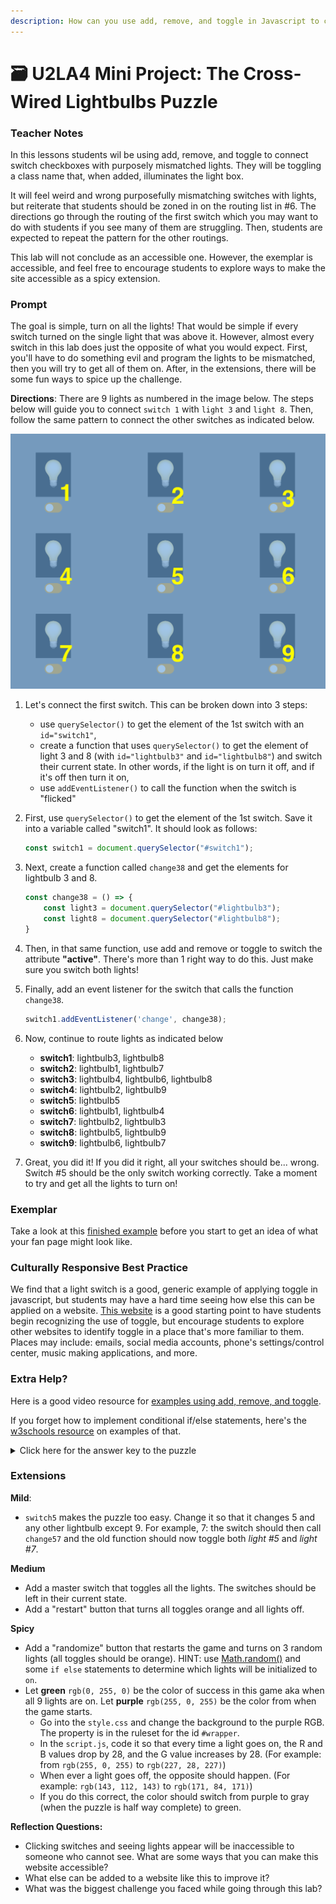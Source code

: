 ```yaml
---
description: How can you use add, remove, and toggle in Javascript to change an element's classList and other attributes in HTML?
---
```


# 🗃 U2LA4 Mini Project: The Cross-Wired Lightbulbs Puzzle

### Teacher Notes

In this lessons students wil be using add, remove, and toggle to connect switch checkboxes with purposely mismatched lights. They will be toggling a class name that, when added, illuminates the light box.

It will feel weird and wrong purposefully mismatching switches with lights, but reiterate that students should be zoned in on the routing list in #6. The directions go through the routing of the first switch which you may want to do with students if you see many of them are struggling. Then, students are expected to repeat the pattern for the other routings.

This lab will not conclude as an accessible one. However, the exemplar is accessible, and feel free to encourage students to explore ways to make the site accessible as a spicy extension.

### Prompt

The goal is simple, turn on all the lights! That would be simple if every switch turned on the single light that was above it. However, almost every switch in this lab does just the opposite of what you would expect. First, you'll have to do something evil and program the lights to be mismatched, then you will try to get all of them on. After, in the extensions, there will be some fun ways to spice up the challenge. 

**Directions**: There are 9 lights as numbered in the image below. The steps below will guide you to connect `switch 1` with `light 3` and `light 8`. Then, follow the same pattern to connect the other switches as indicated below.

![Numbered layout of lights](./U2LAB4/img/grid.png)

1. Let's connect the first switch. This can be broken down into 3 steps:
    - use `querySelector()` to get the element of the 1st switch with an `id="switch1"`,
    - create a function that uses `querySelector()` to get the element of light 3 and 8 (with `id="lightbulb3"` and `id="lightbulb8"`) and switch their current state. In other words, if the light is on turn it off, and if it's off then turn it on,
    - use `addEventListener()` to call the function when the switch is "flicked"

2. First, use `querySelector()` to get the element of the 1st switch.  Save it into a variable called "switch1". It should look as follows:
    ```js
    const switch1 = document.querySelector("#switch1");
    ```

3. Next, create a function called `change38` and get the elements for lightbulb 3 and 8. 
    ```js
    const change38 = () => {
        const light3 = document.querySelector("#lightbulb3");
        const light8 = document.querySelector("#lightbulb8");
    }
    ```
4. Then, in that same function, use add and remove or toggle to switch the attribute **"active"**. There's more than 1 right way to do this. Just make sure you switch both lights!

5. Finally, add an event listener for the switch that calls the function `change38`.
    ```js
    switch1.addEventListener('change', change38);
    ```

6. Now, continue to route lights as indicated below
    - **switch1**: lightbulb3, lightbulb8
    - **switch2**: lightbulb1, lightbulb7
    - **switch3**: lightbulb4, lightbulb6, lightbulb8
    - **switch4**: lightbulb2, lightbulb9
    - **switch5**: lightbulb5
    - **switch6**: lightbulb1, lightbulb4
    - **switch7**: lightbulb2, lightbulb3
    - **switch8**: lightbulb5, lightbulb9
    - **switch9**: lightbulb6, lightbulb7
    
7. Great, you did it! If you did it right, all your switches should be... wrong. Switch #5 should be the only switch working correctly. Take a moment to try and get all the lights to turn on!

### Exemplar

Take a look at this [finished example](./U2LAB4/U2LAB4-Exemplar/index.html) before you start to get an idea of what your fan page might look like.

### Culturally Responsive Best Practice

We find that a light switch is a good, generic example of applying toggle in javascript, but students may have a hard time seeing how else this can be applied on a website. [This website](https://codemyui.com/tag/toggle-switch/) is a good starting point to have students begin recognizing the use of toggle, but encourage students to explore other websites to identify toggle in a place that's more familiar to them. Places may include: emails, social media accounts, phone's settings/control center, music making applications, and more.

### Extra Help?

Here is a good video resource for [examples using add, remove, and toggle](https://www.youtube.com/watch?v=FKQkx-wGexo). 

If you forget how to implement conditional if/else statements, here's the [w3schools resource](https://www.w3schools.com/js/js_if_else.asp) on examples of that.

<details>
<summary>Click here for the answer key to the puzzle</summary>
<br>

_Click on switches 2, 3, 7, and 8 to turn on all the lights_

</details>

### Extensions

**Mild**:

- `switch5` makes the puzzle too easy. Change it so that it changes 5 and any other lightbulb except 9. For example, 7: the switch should then call `change57` and the old function should now toggle both _light #5_ and _light #7_. 

**Medium**

- Add a master switch that toggles all the lights. The switches should be left in their current state.
- Add a "restart" button that turns all toggles orange and all lights off. 

**Spicy**

- Add a "randomize" button that restarts the game and turns on 3 random lights (all toggles should be orange). HINT: use [Math.random()](https://developer.mozilla.org/en-US/docs/Web/JavaScript/Reference/Global_Objects/Math/random) and some `if else` statements to determine which lights will be initialized to `on`.
- Let **green** `rgb(0, 255, 0)` be the color of success in this game aka when all 9 lights are on. Let **purple** `rgb(255, 0, 255)` be the color from when the game starts. 
    - Go into the `style.css` and change the background to the purple RGB. The property is in the ruleset for the id `#wrapper`.
    - In the `script.js`, code it so that every time a light goes on, the R and B values drop by 28, and the G value increases by 28. (For example: from `rgb(255, 0, 255)` to `rgb(227, 28, 227)`)
    - When ever a light goes off, the opposite should happen. (For example: `rgb(143, 112, 143)` to `rgb(171, 84, 171)`)
    - If you do this correct, the color should switch from purple to gray (when the puzzle is half way complete) to green. 

**Reflection Questions:**

- Clicking switches and seeing lights appear will be inaccessible to someone who cannot see. What are some ways that you can make this website accessible? 
- What else can be added to a website like this to improve it?
- What was the biggest challenge you faced while going through this lab? 
